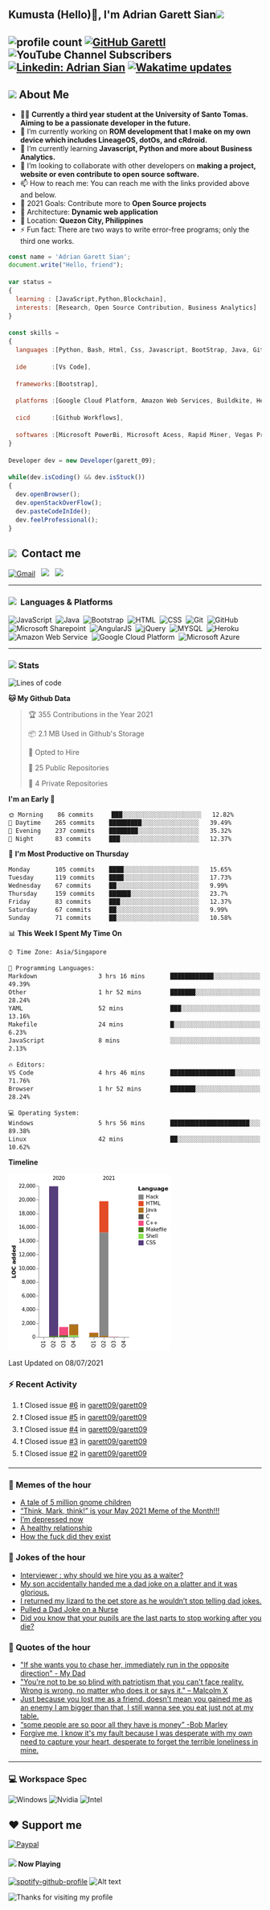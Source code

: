 <h2> Kumusta (Hello)🙏, I'm Adrian Garett Sian<img src="https://media.giphy.com/media/12oufCB0MyZ1Go/giphy.gif" width="50"></h2>

![profile count](https://komarev.com/ghpvc/?username=garett09&color=red)
[![GitHub Garettl](https://img.shields.io/github/followers/garett09?label=follow&style=social)](https://github.com/garett09)
![YouTube Channel Subscribers](https://img.shields.io/youtube/channel/subscribers/UChAoCAh1jVTaMz0Sc61X5Xw?style=social)
[![Linkedin: Adrian Sian](https://img.shields.io/badge/-Adrian%20Garett%20Sian-blue?style=flat-square&logo=Linkedin&logoColor=white&link=https://www.linkedin.com/in/adrian-garett-sian-766775159/)](https://www.linkedin.com/in/adrian-garett-sian-766775159/)
[![Wakatime updates](https://github.com/garett09/garett09/actions/workflows/update-commits.yml/badge.svg?branch=main)](https://github.com/garett09/garett09/actions/workflows/update-commits.yml)
---

## <img src="https://media.giphy.com/media/fTsZNbPQxJWtor2LXE/giphy.gif"  width="30">&nbsp;About Me
-   👩‍💻  **Currently a third year student at the University of Santo Tomas. Aiming to be a passionate developer in the future.**
-   🔭  I’m currently working on  **ROM development that I make on my own device which includes LineageOS, dotOs, and cRdroid.**
-   🌱  I’m currently learning **Javascript, Python and more about Business Analytics.**
-   👯  I’m looking to collaborate with other developers on **making a project, website or even contribute to open source software.**
-   📫  How to reach me: You can reach me with the links provided above and below. 
-   🥅  2021 Goals: Contribute more to **Open Source projects**
-   👷  Architecture: **Dynamic web application**
-   📍   Location: **Quezon City, Philippines** 
-   ⚡  Fun fact: There are two ways to write error-free programs; only the third one works.

```javascript
const name = 'Adrian Garett Sian';
document.write("Hello, friend");

var status = 
{ 
  learning : [JavaScript,Python,Blockchain],
  interests: [Research, Open Source Contribution, Business Analytics]
}

const skills = 
{
  languages :[Python, Bash, Html, Css, Javascript, BootStrap, Java, Git, Markdown, AngularJs, AccessSQL, MySQL],
  
  ide       :[Vs Code],
  
  frameworks:[Bootstrap],
  
  platforms :[Google Cloud Platform, Amazon Web Services, Buildkite, Heroku, Microsoft Sharepoint],
  
  cicd      :[Github Workflows],

  softwares :[Microsoft PowerBi, Microsoft Acess, Rapid Miner, Vegas Pro]
}

Developer dev = new Developer(garett_09);

while(dev.isCoding() && dev.isStuck())  
{
  dev.openBrowser();
  dev.openStackOverFlow();
  dev.pasteCodeInIde();
  dev.feelProfessional();
}
```

## <img src="https://media.giphy.com/media/c5vDr1rkcbcrBwG9SX/giphy.gif" width="30">&nbsp; Contact me

<a href="mailto:adriansian@gmail.com"><img alt="Gmail" src="https://img.shields.io/badge/Gmail-D14836?style=for-the-badge&logo=gmail&logoColor=white" /></a> &nbsp;
<a href="https://instagram.com/adriansian"><img src="https://img.shields.io/badge/@adriansian_-E4405F?style=for-the-badge&logo=instagram&logoColor=white"/></a> &nbsp;
<a href="https://t.me/garett_09"><img src="https://img.shields.io/badge/@garett_09_-2CA5E0?style=for-the-badge&logo=telegram&logoColor=white"/></a> &nbsp;

---

###  <img src="https://media.giphy.com/media/WUlplcMpOCEmTGBtBW/giphy.gif" width="30"> &nbsp;Languages & Platforms

![JavaScript](https://img.shields.io/badge/JavaScript-F7DF1E?style=for-the-badge&logo=javascript&logoColor=black)&nbsp;
![Java](https://img.shields.io/badge/Java-ED8B00?style=for-the-badge&logo=java&logoColor=white)&nbsp;
![Bootstrap](https://img.shields.io/badge/Bootstrap-563D7C?style=for-the-badge&logo=bootstrap&logoColor=white)&nbsp;
![HTML](https://img.shields.io/badge/HTML5-E34F26?style=for-the-badge&logo=html5&logoColor=white)&nbsp;
![CSS](https://img.shields.io/badge/CSS3-1572B6?style=for-the-badge&logo=css3&logoColor=white)&nbsp;
![Git](https://img.shields.io/badge/git-%23F05033.svg?style=for-the-badge&logo=git&logoColor=white)&nbsp;
![GitHub](https://img.shields.io/badge/GitHub-100000?style=for-the-badge&logo=github&logoColor=white)&nbsp;
![Microsoft Sharepoint](https://img.shields.io/badge/Microsoft_SharePoint-0078D4?style=for-the-badge&logo=microsoft-sharepoint&logoColor=white)&nbsp;
![AngularJS](https://img.shields.io/badge/AngularJS-E23237?style=for-the-badge&logo=angularjs&logoColor=white)&nbsp;
![jQuery](https://img.shields.io/badge/jQuery-0769AD?style=for-the-badge&logo=jquery&logoColor=white)&nbsp;
![MYSQL](https://img.shields.io/badge/MySQL-00000F?style=for-the-badge&logo=mysql&logoColor=white)&nbsp;
![Heroku](https://img.shields.io/badge/Heroku-430098?style=for-the-badge&logo=heroku&logoColor=white)&nbsp;
![Amazon Web Service](https://img.shields.io/badge/Amazon_AWS-232F3E?style=for-the-badge&logo=amazon-aws&logoColor=white)&nbsp;
![Google Cloud Platform](https://img.shields.io/badge/Google_Cloud-4285F4?style=for-the-badge&logo=google-cloud&logoColor=white)&nbsp;
![Microsoft Azure](https://img.shields.io/badge/Microsoft_Azure-0089D6?style=for-the-badge&logo=microsoft-azure&logoColor=white)&nbsp;

---

### <img src="https://media.giphy.com/media/l378c04F2fjeZ7vH2/giphy.gif" width="30">&nbsp;Stats

<!--START_SECTION:waka-->
![Lines of code](https://img.shields.io/badge/From%20Hello%20World%20I%27ve%20Written-45738%20lines%20of%20code-blue)

**🐱 My Github Data** 

> 🏆 355 Contributions in the Year 2021
 > 
> 📦 2.1 MB Used in Github's Storage 
 > 
> 💼 Opted to Hire
 > 
> 📜 25 Public Repositories 
 > 
> 🔑 4 Private Repositories  
 > 
**I'm an Early 🐤** 

```text
🌞 Morning    86 commits     ███░░░░░░░░░░░░░░░░░░░░░░   12.82% 
🌆 Daytime    265 commits    █████████░░░░░░░░░░░░░░░░   39.49% 
🌃 Evening    237 commits    ████████░░░░░░░░░░░░░░░░░   35.32% 
🌙 Night      83 commits     ███░░░░░░░░░░░░░░░░░░░░░░   12.37%

```
📅 **I'm Most Productive on Thursday** 

```text
Monday       105 commits    ████░░░░░░░░░░░░░░░░░░░░░   15.65% 
Tuesday      119 commits    ████░░░░░░░░░░░░░░░░░░░░░   17.73% 
Wednesday    67 commits     ██░░░░░░░░░░░░░░░░░░░░░░░   9.99% 
Thursday     159 commits    ██████░░░░░░░░░░░░░░░░░░░   23.7% 
Friday       83 commits     ███░░░░░░░░░░░░░░░░░░░░░░   12.37% 
Saturday     67 commits     ██░░░░░░░░░░░░░░░░░░░░░░░   9.99% 
Sunday       71 commits     ██░░░░░░░░░░░░░░░░░░░░░░░   10.58%

```


📊 **This Week I Spent My Time On** 

```text
⌚︎ Time Zone: Asia/Singapore

💬 Programming Languages: 
Markdown                 3 hrs 16 mins       ████████████░░░░░░░░░░░░░   49.39% 
Other                    1 hr 52 mins        ███████░░░░░░░░░░░░░░░░░░   28.24% 
YAML                     52 mins             ███░░░░░░░░░░░░░░░░░░░░░░   13.16% 
Makefile                 24 mins             █░░░░░░░░░░░░░░░░░░░░░░░░   6.23% 
JavaScript               8 mins              ░░░░░░░░░░░░░░░░░░░░░░░░░   2.13%

🔥 Editors: 
VS Code                  4 hrs 46 mins       ██████████████████░░░░░░░   71.76% 
Browser                  1 hr 52 mins        ███████░░░░░░░░░░░░░░░░░░   28.24%

💻 Operating System: 
Windows                  5 hrs 56 mins       ██████████████████████░░░   89.38% 
Linux                    42 mins             ██░░░░░░░░░░░░░░░░░░░░░░░   10.62%

```

**Timeline**

![Chart not found](https://raw.githubusercontent.com/garett09/garett09/main/charts/bar_graph.png) 


 Last Updated on 08/07/2021
<!--END_SECTION:waka-->


### :zap: Recent Activity

<!--START_SECTION:activity-->
1. ❗️ Closed issue [#6](https://github.com/garett09/garett09/issues/6) in [garett09/garett09](https://github.com/garett09/garett09)
2. ❗️ Closed issue [#5](https://github.com/garett09/garett09/issues/5) in [garett09/garett09](https://github.com/garett09/garett09)
3. ❗️ Closed issue [#4](https://github.com/garett09/garett09/issues/4) in [garett09/garett09](https://github.com/garett09/garett09)
4. ❗️ Closed issue [#3](https://github.com/garett09/garett09/issues/3) in [garett09/garett09](https://github.com/garett09/garett09)
5. ❗️ Closed issue [#2](https://github.com/garett09/garett09/issues/2) in [garett09/garett09](https://github.com/garett09/garett09)
<!--END_SECTION:activity-->

---

### 📣 Memes of the hour

<!-- MEMES:START -->
- [A tale of 5 million gnome children](https://www.reddit.com/r/dankmemes/comments/o1a5i1/a_tale_of_5_million_gnome_children/)
- [“Think, Mark, think!” is your May 2021 Meme of the Month!!!](https://www.reddit.com/r/dankmemes/comments/ods6l9/think_mark_think_is_your_may_2021_meme_of_the/)
- [I’m depressed now](https://www.reddit.com/r/dankmemes/comments/oga33e/im_depressed_now/)
- [A healthy relationship](https://www.reddit.com/r/dankmemes/comments/og8fpk/a_healthy_relationship/)
- [How the fuck did they exist](https://www.reddit.com/r/dankmemes/comments/ogbq5y/how_the_fuck_did_they_exist/)
<!-- MEMES:END -->

### 📣 Jokes of the hour

<!-- JOKES:START -->
- [Interviewer : why should we hire you as a waiter?](https://www.reddit.com/r/dadjokes/comments/og52u0/interviewer_why_should_we_hire_you_as_a_waiter/)
- [My son accidentally handed me a dad joke on a platter and it was glorious.](https://www.reddit.com/r/dadjokes/comments/og7zk2/my_son_accidentally_handed_me_a_dad_joke_on_a/)
- [I returned my lizard to the pet store as he wouldn’t stop telling dad jokes.](https://www.reddit.com/r/dadjokes/comments/ogcoh4/i_returned_my_lizard_to_the_pet_store_as_he/)
- [Pulled a Dad Joke on a Nurse](https://www.reddit.com/r/dadjokes/comments/ofrfzn/pulled_a_dad_joke_on_a_nurse/)
- [Did you know that your pupils are the last parts to stop working after you die?](https://www.reddit.com/r/dadjokes/comments/ofuxop/did_you_know_that_your_pupils_are_the_last_parts/)
<!-- JOKES:END -->

### 📣 Quotes of the hour

<!-- QUOTES:START -->
- ["If she wants you to chase her, immediately run in the opposite direction" - My Dad](https://www.reddit.com/r/quotes/comments/og2jg9/if_she_wants_you_to_chase_her_immediately_run_in/)
- ["You're not to be so blind with patriotism that you can't face reality. Wrong is wrong, no matter who does it or says it." – Malcolm X](https://www.reddit.com/r/quotes/comments/og62lh/youre_not_to_be_so_blind_with_patriotism_that_you/)
- [Just because you lost me as a friend. doesn't mean you gained me as an enemy I am bigger than that, I still wanna see you eat just not at my table.](https://www.reddit.com/r/quotes/comments/ofzdmj/just_because_you_lost_me_as_a_friend_doesnt_mean/)
- [“some people are so poor all they have is money” -Bob Marley](https://www.reddit.com/r/quotes/comments/ofroec/some_people_are_so_poor_all_they_have_is_money/)
- [Forgive me, I know it's my fault because I was desperate with my own need to capture your heart, desperate to forget the terrible loneliness in mine.](https://www.reddit.com/r/quotes/comments/og61wf/forgive_me_i_know_its_my_fault_because_i_was/)
<!-- QUOTES:END -->

--- 
### 💻 Workspace Spec

![Windows](https://img.shields.io/badge/Windows-v_20H2-0078D6?style=for-the-badge&logo=windows&logoColor=white)
![Nvidia](https://img.shields.io/badge/NVIDIA-GTX1650-76B900?style=for-the-badge&logo=nvidia&logoColor=white)
![Intel](https://img.shields.io/badge/Intel-Core_i5_9th-0071C5?style=for-the-badge&logo=intel&logoColor=white)

## ❤ Support me
[![Paypal](https://img.shields.io/badge/PayPal-garett_09?style=for-the-badge&logo=paypal&logoColor=white)](https://paypal.me/garett_09)


#### <img src="https://media.giphy.com/media/vybWlRniCXzZC/giphy.gif" width="30">&nbsp;Now Playing 

 [![spotify-github-profile](https://spotify-github-profile.vercel.app/api/view?uid=garett_09&cover_image=true&theme=default)](https://spotify-github-profile.vercel.app/api/view?uid=garett_09&redirect=true)
![Alt text](https://spotify-recently-played-readme.vercel.app/api?user=garett_09&width=510)

<img height="120" alt="Thanks for visiting my profile" width="100%" src="https://github.com/dibyendu415/dibyendu415/blob/master/marquee.svg" />
